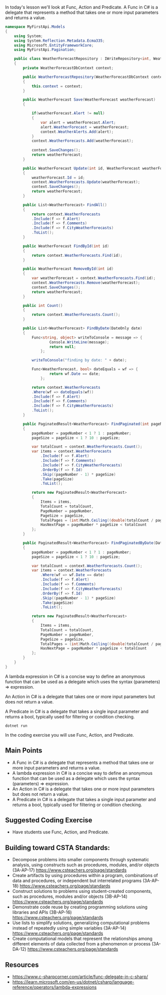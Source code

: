In today's lesson we'll look at Func, Action and Predicate. A Func in C# is a delegate that represents a method that takes one or more input parameters and returns a value.

``` cs
namespace MyFirstApi.Models
{
    using System;
    using System.Reflection.Metadata.Ecma335;
    using Microsoft.EntityFrameworkCore;
    using MyFirstApi.Pagination;

    public class WeatherForecastRepository : IWriteRepository<int, WeatherForecast>, IPaginatedReadRepository<int, WeatherForecast>, IDateQueryable<WeatherForecast>
    {
        private WeatherForecastDbContext context;

        public WeatherForecastRepository(WeatherForecastDbContext context)
        {
            this.context = context;
        }

        public WeatherForecast Save(WeatherForecast weatherForecast)
        {

            if(weatherForecast.Alert != null)
            {
                var alert = weatherForecast.Alert;
                alert.WeatherForecast = weatherForecast;
                context.WeatherAlerts.Add(alert);
            }
            context.WeatherForecasts.Add(weatherForecast);
            
            context.SaveChanges();
            return weatherForecast;
        }

        public WeatherForecast Update(int id, WeatherForecast weatherForecast)
        {
            weatherForecast.Id = id;
            context.WeatherForecasts.Update(weatherForecast);
            context.SaveChanges();
            return weatherForecast;
        }

        public List<WeatherForecast> FindAll()
        {
            return context.WeatherForecasts
            .Include(f => f.Alert)
            .Include(f => f.Comments)
            .Include(f => f.CityWeatherForecasts)
            .ToList();
        }

        public WeatherForecast FindById(int id)
        {
            return context.WeatherForecasts.Find(id);
        }

        public WeatherForecast RemoveById(int id)
        {
            var weatherForecast = context.WeatherForecasts.Find(id);
            context.WeatherForecasts.Remove(weatherForecast);
            context.SaveChanges();
            return weatherForecast;
        }

        public int Count()
        {
            return context.WeatherForecasts.Count();
        }

        public List<WeatherForecast> FindByDate(DateOnly date)
        {
            Func<string, object> writeToConsole = message => {
                    Console.WriteLine(message); 
                    return null;
                };

            writeToConsole("finding by date: " + date);

            Func<WeatherForecast, bool> dateEquals = wf => { 
                    return wf.Date == date;
                };

            return context.WeatherForecasts
            .Where(wf => dateEquals(wf))
            .Include(f => f.Alert)
            .Include(f => f.Comments)
            .Include(f => f.CityWeatherForecasts)
            .ToList();
        }

        public PaginatedResult<WeatherForecast> FindPaginated(int pageNumber, int pageSize)
        {
            pageNumber = pageNumber < 1 ? 1 : pageNumber;
            pageSize = pageSize < 1 ? 10 : pageSize;

            var totalCount = context.WeatherForecasts.Count();
            var items = context.WeatherForecasts
                .Include(f => f.Alert)
                .Include(f => f.Comments)
                .Include(f => f.CityWeatherForecasts)
                .OrderBy(f => f.Id)
                .Skip((pageNumber - 1) * pageSize)
                .Take(pageSize)
                .ToList();

            return new PaginatedResult<WeatherForecast>
            {
                Items = items,
                TotalCount = totalCount,
                PageNumber = pageNumber,
                PageSize = pageSize,
                TotalPages = (int)Math.Ceiling((double)totalCount / pageSize),
                HasNextPage = pageNumber * pageSize < totalCount
            };
        }

        public PaginatedResult<WeatherForecast> FindPaginatedByDate(DateOnly date, int pageNumber, int pageSize)
        {
            pageNumber = pageNumber < 1 ? 1 : pageNumber;
            pageSize = pageSize < 1 ? 10 : pageSize;

            var totalCount = context.WeatherForecasts.Count();
            var items = context.WeatherForecasts
                .Where(wf => wf.Date == date)
                .Include(f => f.Alert)
                .Include(f => f.Comments)
                .Include(f => f.CityWeatherForecasts)
                .OrderBy(f => f.Id)
                .Skip((pageNumber - 1) * pageSize)
                .Take(pageSize)
                .ToList();

            return new PaginatedResult<WeatherForecast>
            {
                Items = items,
                TotalCount = totalCount,
                PageNumber = pageNumber,
                PageSize = pageSize,
                TotalPages = (int)Math.Ceiling((double)totalCount / pageSize),
                HasNextPage = pageNumber * pageSize < totalCount
            };
        }
    }
}
```
A lambda expression in C# is a concise way to define an anonymous function that can be used as a delegate which uses the syntax (parameters) => expression.

An Action in C# is a delegate that takes one or more input parameters but does not return a value.

A Predicate in C# is a delegate that takes a single input parameter and returns a bool, typically used for filtering or condition checking.

`dotnet run`

In the coding exercise you will use Func, Action, and Predicate.

## Main Points
- A Func in C# is a delegate that represents a method that takes one or more input parameters and returns a value.
- A lambda expression in C# is a concise way to define an anonymous function that can be used as a delegate which uses the syntax (parameters) => expression.
- An Action in C# is a delegate that takes one or more input parameters but does not return a value.
- A Predicate in C# is a delegate that takes a single input parameter and returns a bool, typically used for filtering or condition checking.

## Suggested Coding Exercise
- Have students use Func, Action, and Predicate.

## Building toward CSTA Standards:
- Decompose problems into smaller components through systematic analysis, using constructs such as procedures, modules, and/or objects (3A-AP-17) https://www.csteachers.org/page/standards
- Create artifacts by using procedures within a program, combinations of data and procedures, or independent but interrelated programs (3A-AP-18) https://www.csteachers.org/page/standards
- Construct solutions to problems using student-created components, such as procedures, modules and/or objects (3B-AP-14) https://www.csteachers.org/page/standards
- Demonstrate code reuse by creating programming solutions using libraries and APIs (3B-AP-16) https://www.csteachers.org/page/standards
- Use lists to simplify solutions, generalizing computational problems instead of repeatedly using simple variables (3A-AP-14) https://www.csteachers.org/page/standards
- Create computational models that represent the relationships among different elements of data collected from a phenomenon or process (3A-DA-12) https://www.csteachers.org/page/standards

## Resources
- https://www.c-sharpcorner.com/article/func-delegate-in-c-sharp/
- https://learn.microsoft.com/en-us/dotnet/csharp/language-reference/operators/lambda-expressions
